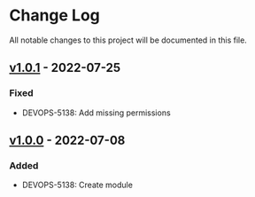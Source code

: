 # Change Log

All notable changes to this project will be documented in this file.


## [v1.0.1]() - 2022-07-25

### Fixed
- DEVOPS-5138: Add missing permissions

## [v1.0.0]() - 2022-07-08

### Added
- DEVOPS-5138: Create module
